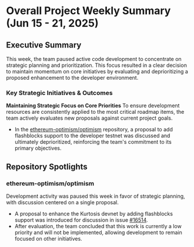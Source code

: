 # Overall Project Weekly Summary (Jun 15 - 21, 2025)

## Executive Summary
This week, the team paused active code development to concentrate on strategic planning and prioritization. This focus resulted in a clear decision to maintain momentum on core initiatives by evaluating and deprioritizing a proposed enhancement to the developer environment.

### Key Strategic Initiatives & Outcomes
**Maintaining Strategic Focus on Core Priorities**
To ensure development resources are consistently applied to the most critical roadmap items, the team actively evaluates new proposals against current project goals.
-   In the [ethereum-optimism/optimism](https://github.com/ethereum-optimism/optimism) repository, a proposal to add flashblocks support to the developer testnet was discussed and ultimately deprioritized, reinforcing the team's commitment to its primary objectives.

## Repository Spotlights
### ethereum-optimism/optimism
Development activity was paused this week in favor of strategic planning, with discussion centered on a single proposal.
-   A proposal to enhance the Kurtosis devnet by adding flashblocks support was introduced for discussion in issue [#16514](https://github.com/ethereum-optimism/optimism/issues/16514).
-   After evaluation, the team concluded that this work is currently a low priority and will not be implemented, allowing development to remain focused on other initiatives.